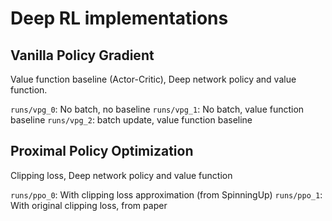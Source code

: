 # Deep RL implementations

## Vanilla Policy Gradient
Value function baseline (Actor-Critic), Deep network policy and value function.

`runs/vpg_0`: No batch, no baseline
`runs/vpg_1`: No batch, value function baseline
`runs/vpg_2`: batch update, value function baseline

## Proximal Policy Optimization
Clipping loss, Deep network policy and value function

`runs/ppo_0`: With clipping loss approximation (from SpinningUp)
`runs/ppo_1`: With original clipping loss, from paper